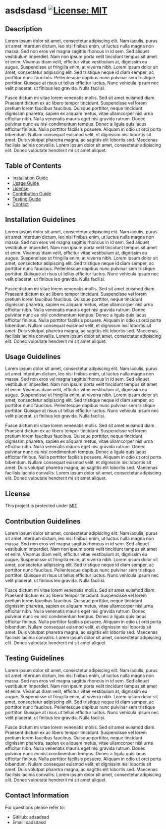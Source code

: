 
  # asdsdasd   [![License: MIT](https://img.shields.io/badge/License-MIT-yellow.svg)](https://opensource.org/licenses/MIT)

  ## Description
  Lorem ipsum dolor sit amet, consectetur adipiscing elit. Nam iaculis, purus sit amet interdum dictum, leo nisi finibus enim, ut luctus nulla magna non massa. Sed non eros vel magna sagittis rhoncus in id sem. Sed aliquet vestibulum imperdiet. Nam non ipsum porta velit tincidunt tempus sit amet et enim. Vivamus diam velit, efficitur vitae vestibulum at, dignissim eu augue. Suspendisse ut fringilla enim, at viverra nibh. Lorem ipsum dolor sit amet, consectetur adipiscing elit. Sed tristique neque id diam semper, ac porttitor nunc faucibus. Pellentesque dapibus nunc pulvinar sem tristique porttitor. Quisque at risus ut tellus efficitur luctus. Nunc vehicula ipsum nec velit placerat, ut finibus leo gravida. Nulla facilisi.

Fusce dictum mi vitae lorem venenatis mollis. Sed sit amet euismod diam. Praesent dictum ex ac libero tempor tincidunt. Suspendisse vel lorem pretium lorem faucibus faucibus. Quisque porttitor, neque tincidunt dignissim pharetra, sapien ex aliquam metus, vitae ullamcorper nisl urna efficitur nibh. Nulla venenatis mauris eget nisi gravida rutrum. Donec pulvinar nunc eu nisl condimentum tempus. Donec a ligula quis lacus efficitur finibus. Nulla porttitor facilisis posuere. Aliquam in odio ut orci porta bibendum. Nullam consequat euismod velit, et dignissim nisl lobortis sit amet. Duis volutpat pharetra magna, ac sagittis elit lobortis sed. Maecenas facilisis lacinia convallis. Lorem ipsum dolor sit amet, consectetur adipiscing elit. Donec vulputate hendrerit mi sit amet aliquet.

   ## Table of Contents
  * [Installation Guide](#installation-guidelines)
  * [Usage Guide](#usage-guidelines)
  * [License](#license)
  * [Contribution Guide](#contribution-guidelines)
  * [Testing Guide](#testing-guidelines)
  * [Contact](#contact-information) 
    
  ## Installation Guidelines
  Lorem ipsum dolor sit amet, consectetur adipiscing elit. Nam iaculis, purus sit amet interdum dictum, leo nisi finibus enim, ut luctus nulla magna non massa. Sed non eros vel magna sagittis rhoncus in id sem. Sed aliquet vestibulum imperdiet. Nam non ipsum porta velit tincidunt tempus sit amet et enim. Vivamus diam velit, efficitur vitae vestibulum at, dignissim eu augue. Suspendisse ut fringilla enim, at viverra nibh. Lorem ipsum dolor sit amet, consectetur adipiscing elit. Sed tristique neque id diam semper, ac porttitor nunc faucibus. Pellentesque dapibus nunc pulvinar sem tristique porttitor. Quisque at risus ut tellus efficitur luctus. Nunc vehicula ipsum nec velit placerat, ut finibus leo gravida. Nulla facilisi.

Fusce dictum mi vitae lorem venenatis mollis. Sed sit amet euismod diam. Praesent dictum ex ac libero tempor tincidunt. Suspendisse vel lorem pretium lorem faucibus faucibus. Quisque porttitor, neque tincidunt dignissim pharetra, sapien ex aliquam metus, vitae ullamcorper nisl urna efficitur nibh. Nulla venenatis mauris eget nisi gravida rutrum. Donec pulvinar nunc eu nisl condimentum tempus. Donec a ligula quis lacus efficitur finibus. Nulla porttitor facilisis posuere. Aliquam in odio ut orci porta bibendum. Nullam consequat euismod velit, et dignissim nisl lobortis sit amet. Duis volutpat pharetra magna, ac sagittis elit lobortis sed. Maecenas facilisis lacinia convallis. Lorem ipsum dolor sit amet, consectetur adipiscing elit. Donec vulputate hendrerit mi sit amet aliquet.

  ## Usage Guidelines
  Lorem ipsum dolor sit amet, consectetur adipiscing elit. Nam iaculis, purus sit amet interdum dictum, leo nisi finibus enim, ut luctus nulla magna non massa. Sed non eros vel magna sagittis rhoncus in id sem. Sed aliquet vestibulum imperdiet. Nam non ipsum porta velit tincidunt tempus sit amet et enim. Vivamus diam velit, efficitur vitae vestibulum at, dignissim eu augue. Suspendisse ut fringilla enim, at viverra nibh. Lorem ipsum dolor sit amet, consectetur adipiscing elit. Sed tristique neque id diam semper, ac porttitor nunc faucibus. Pellentesque dapibus nunc pulvinar sem tristique porttitor. Quisque at risus ut tellus efficitur luctus. Nunc vehicula ipsum nec velit placerat, ut finibus leo gravida. Nulla facilisi.

Fusce dictum mi vitae lorem venenatis mollis. Sed sit amet euismod diam. Praesent dictum ex ac libero tempor tincidunt. Suspendisse vel lorem pretium lorem faucibus faucibus. Quisque porttitor, neque tincidunt dignissim pharetra, sapien ex aliquam metus, vitae ullamcorper nisl urna efficitur nibh. Nulla venenatis mauris eget nisi gravida rutrum. Donec pulvinar nunc eu nisl condimentum tempus. Donec a ligula quis lacus efficitur finibus. Nulla porttitor facilisis posuere. Aliquam in odio ut orci porta bibendum. Nullam consequat euismod velit, et dignissim nisl lobortis sit amet. Duis volutpat pharetra magna, ac sagittis elit lobortis sed. Maecenas facilisis lacinia convallis. Lorem ipsum dolor sit amet, consectetur adipiscing elit. Donec vulputate hendrerit mi sit amet aliquet.

  ## License
  This project is protected under <a href="https://opensource.org/licenses/MIT" target="_blank">MIT</a> . 


  ## Contribution Guidelines
Lorem ipsum dolor sit amet, consectetur adipiscing elit. Nam iaculis, purus sit amet interdum dictum, leo nisi finibus enim, ut luctus nulla magna non massa. Sed non eros vel magna sagittis rhoncus in id sem. Sed aliquet vestibulum imperdiet. Nam non ipsum porta velit tincidunt tempus sit amet et enim. Vivamus diam velit, efficitur vitae vestibulum at, dignissim eu augue. Suspendisse ut fringilla enim, at viverra nibh. Lorem ipsum dolor sit amet, consectetur adipiscing elit. Sed tristique neque id diam semper, ac porttitor nunc faucibus. Pellentesque dapibus nunc pulvinar sem tristique porttitor. Quisque at risus ut tellus efficitur luctus. Nunc vehicula ipsum nec velit placerat, ut finibus leo gravida. Nulla facilisi.

Fusce dictum mi vitae lorem venenatis mollis. Sed sit amet euismod diam. Praesent dictum ex ac libero tempor tincidunt. Suspendisse vel lorem pretium lorem faucibus faucibus. Quisque porttitor, neque tincidunt dignissim pharetra, sapien ex aliquam metus, vitae ullamcorper nisl urna efficitur nibh. Nulla venenatis mauris eget nisi gravida rutrum. Donec pulvinar nunc eu nisl condimentum tempus. Donec a ligula quis lacus efficitur finibus. Nulla porttitor facilisis posuere. Aliquam in odio ut orci porta bibendum. Nullam consequat euismod velit, et dignissim nisl lobortis sit amet. Duis volutpat pharetra magna, ac sagittis elit lobortis sed. Maecenas facilisis lacinia convallis. Lorem ipsum dolor sit amet, consectetur adipiscing elit. Donec vulputate hendrerit mi sit amet aliquet.

  ## Testing Guidelines
Lorem ipsum dolor sit amet, consectetur adipiscing elit. Nam iaculis, purus sit amet interdum dictum, leo nisi finibus enim, ut luctus nulla magna non massa. Sed non eros vel magna sagittis rhoncus in id sem. Sed aliquet vestibulum imperdiet. Nam non ipsum porta velit tincidunt tempus sit amet et enim. Vivamus diam velit, efficitur vitae vestibulum at, dignissim eu augue. Suspendisse ut fringilla enim, at viverra nibh. Lorem ipsum dolor sit amet, consectetur adipiscing elit. Sed tristique neque id diam semper, ac porttitor nunc faucibus. Pellentesque dapibus nunc pulvinar sem tristique porttitor. Quisque at risus ut tellus efficitur luctus. Nunc vehicula ipsum nec velit placerat, ut finibus leo gravida. Nulla facilisi.

Fusce dictum mi vitae lorem venenatis mollis. Sed sit amet euismod diam. Praesent dictum ex ac libero tempor tincidunt. Suspendisse vel lorem pretium lorem faucibus faucibus. Quisque porttitor, neque tincidunt dignissim pharetra, sapien ex aliquam metus, vitae ullamcorper nisl urna efficitur nibh. Nulla venenatis mauris eget nisi gravida rutrum. Donec pulvinar nunc eu nisl condimentum tempus. Donec a ligula quis lacus efficitur finibus. Nulla porttitor facilisis posuere. Aliquam in odio ut orci porta bibendum. Nullam consequat euismod velit, et dignissim nisl lobortis sit amet. Duis volutpat pharetra magna, ac sagittis elit lobortis sed. Maecenas facilisis lacinia convallis. Lorem ipsum dolor sit amet, consectetur adipiscing elit. Donec vulputate hendrerit mi sit amet aliquet.
  ## Contact Information
  For questions please refer to: 
   * GitHub: adsadsad
   * Email: sadsdasd
